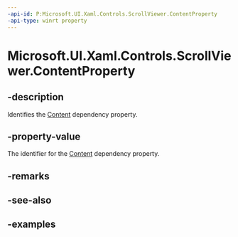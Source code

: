 ```yaml
---
-api-id: P:Microsoft.UI.Xaml.Controls.ScrollViewer.ContentProperty
-api-type: winrt property
---
```


# Microsoft.UI.Xaml.Controls.ScrollViewer.ContentProperty

<!--
public static Windows.UI.Xaml.DependencyProperty ContentProperty { get; }
-->

## -description

Identifies the [Content](scrollviewer_content.md) dependency property.

## -property-value

The identifier for the [Content](scrollviewer_content.md) dependency property.

## -remarks

## -see-also

## -examples

